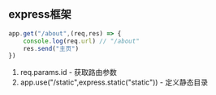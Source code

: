 ## express框架

```js
app.get("/about",(req,res) => {
	console.log(req.url) // "/about"
	res.send("主页")
})
```

1. req.params.id - 获取路由参数
2. app.use("/static",express.static("static")) - 定义静态目录
